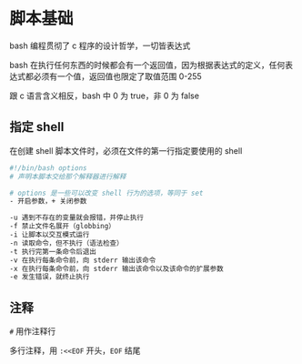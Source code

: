 # 脚本基础

bash 编程贯彻了 c 程序的设计哲学，一切皆表达式

bash 在执行任何东西的时候都会有一个返回值，因为根据表达式的定义，任何表达式都必须有一个值，返回值也限定了取值范围 0-255

跟 c 语言含义相反，bash 中 0 为 true，非 0 为 false

## 指定 shell

在创建 shell 脚本文件时，必须在文件的第一行指定要使用的 shell

```sh
#!/bin/bash options
# 声明本脚本交给那个解释器进行解释

# options 是一些可以改变 shell 行为的选项，等同于 set
- 开启参数，+ 关闭参数

-u 遇到不存在的变量就会报错，并停止执行
-f 禁止文件名展开（globbing）
-i 让脚本以交互模式运行
-n 读取命令，但不执行（语法检查）
-t 执行完第一条命令后退出
-v 在执行每条命令前，向 stderr 输出该命令
-x 在执行每条命令前，向 stderr 输出该命令以及该命令的扩展参数
-e 发生错误，就终止执行
```

## 注释

`#` 用作注释行

多行注释，用 `:<<EOF` 开头，`EOF` 结尾
